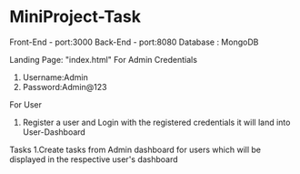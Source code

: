 # MiniProject-Task
Front-End - port:3000
Back-End - port:8080
Database : MongoDB

Landing Page: "index.html"
For Admin Credentials
1. Username:Admin
2. Password:Admin@123

For User
1. Register a user and Login with the registered credentials it will land into User-Dashboard

Tasks
1.Create tasks from Admin dashboard for users which will be displayed in the respective user's dashboard
